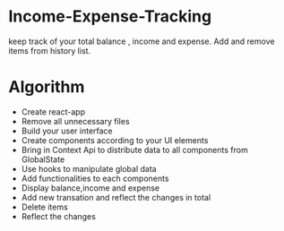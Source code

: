 

<h1> Income-Expense-Tracking</h1>

keep track of your total balance , income and expense. Add and remove items from history list.

<h1> Algorithm</h1>

<ul>
  
<li>Create react-app </li>
<li>Remove all unnecessary files</li>
<li>Build your user interface</li>
<li>Create components according to your UI elements</li>
<li>Bring in Context Api to distribute data to all components from GlobalState</li>
<li>Use hooks to manipulate global data</li>
<li>Add functionalities to each components </li>
<li>Display balance,income and expense</li>
<li>Add new transation and reflect the changes in total</li>
<li>Delete items</li>
<li>Reflect the changes</li>

</ul>
